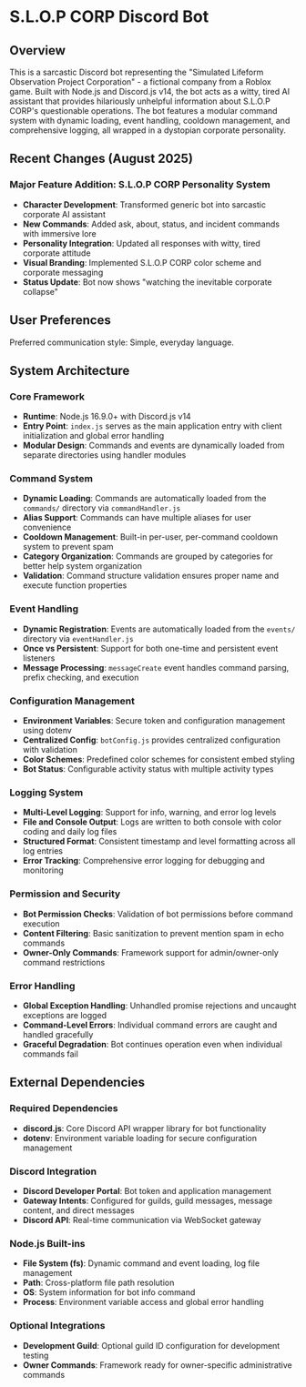 # S.L.O.P CORP Discord Bot

## Overview

This is a sarcastic Discord bot representing the "Simulated Lifeform Observation Project Corporation" - a fictional company from a Roblox game. Built with Node.js and Discord.js v14, the bot acts as a witty, tired AI assistant that provides hilariously unhelpful information about S.L.O.P CORP's questionable operations. The bot features a modular command system with dynamic loading, event handling, cooldown management, and comprehensive logging, all wrapped in a dystopian corporate personality.

## Recent Changes (August 2025)

### Major Feature Addition: S.L.O.P CORP Personality System
- **Character Development**: Transformed generic bot into sarcastic corporate AI assistant
- **New Commands**: Added ask, about, status, and incident commands with immersive lore
- **Personality Integration**: Updated all responses with witty, tired corporate attitude
- **Visual Branding**: Implemented S.L.O.P CORP color scheme and corporate messaging
- **Status Update**: Bot now shows "watching the inevitable corporate collapse"

## User Preferences

Preferred communication style: Simple, everyday language.

## System Architecture

### Core Framework
- **Runtime**: Node.js 16.9.0+ with Discord.js v14
- **Entry Point**: `index.js` serves as the main application entry with client initialization and global error handling
- **Modular Design**: Commands and events are dynamically loaded from separate directories using handler modules

### Command System
- **Dynamic Loading**: Commands are automatically loaded from the `commands/` directory via `commandHandler.js`
- **Alias Support**: Commands can have multiple aliases for user convenience
- **Cooldown Management**: Built-in per-user, per-command cooldown system to prevent spam
- **Category Organization**: Commands are grouped by categories for better help system organization
- **Validation**: Command structure validation ensures proper name and execute function properties

### Event Handling
- **Dynamic Registration**: Events are automatically loaded from the `events/` directory via `eventHandler.js`
- **Once vs Persistent**: Support for both one-time and persistent event listeners
- **Message Processing**: `messageCreate` event handles command parsing, prefix checking, and execution

### Configuration Management
- **Environment Variables**: Secure token and configuration management using dotenv
- **Centralized Config**: `botConfig.js` provides centralized configuration with validation
- **Color Schemes**: Predefined color schemes for consistent embed styling
- **Bot Status**: Configurable activity status with multiple activity types

### Logging System
- **Multi-Level Logging**: Support for info, warning, and error log levels
- **File and Console Output**: Logs are written to both console with color coding and daily log files
- **Structured Format**: Consistent timestamp and level formatting across all log entries
- **Error Tracking**: Comprehensive error logging for debugging and monitoring

### Permission and Security
- **Bot Permission Checks**: Validation of bot permissions before command execution
- **Content Filtering**: Basic sanitization to prevent mention spam in echo commands
- **Owner-Only Commands**: Framework support for admin/owner-only command restrictions

### Error Handling
- **Global Exception Handling**: Unhandled promise rejections and uncaught exceptions are logged
- **Command-Level Errors**: Individual command errors are caught and handled gracefully
- **Graceful Degradation**: Bot continues operation even when individual commands fail

## External Dependencies

### Required Dependencies
- **discord.js**: Core Discord API wrapper library for bot functionality
- **dotenv**: Environment variable loading for secure configuration management

### Discord Integration
- **Discord Developer Portal**: Bot token and application management
- **Gateway Intents**: Configured for guilds, guild messages, message content, and direct messages
- **Discord API**: Real-time communication via WebSocket gateway

### Node.js Built-ins
- **File System (fs)**: Dynamic command and event loading, log file management
- **Path**: Cross-platform file path resolution
- **OS**: System information for bot info command
- **Process**: Environment variable access and global error handling

### Optional Integrations
- **Development Guild**: Optional guild ID configuration for development testing
- **Owner Commands**: Framework ready for owner-specific administrative commands